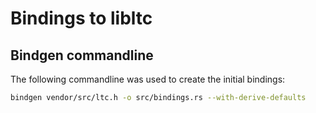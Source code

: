 # Bindings to libltc

## Bindgen commandline

The following commandline was used to create the initial bindings:

```bash
bindgen vendor/src/ltc.h -o src/bindings.rs --with-derive-defaults
```
